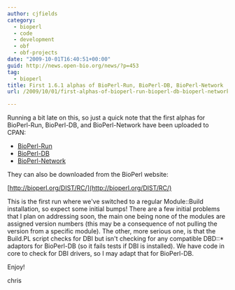 ```yaml
---
author: cjfields
category:
  - bioperl
  - code
  - development
  - obf
  - obf-projects
date: "2009-10-01T16:40:51+00:00"
guid: http://news.open-bio.org/news/?p=453
tag:
  - bioperl
title: First 1.6.1 alphas of BioPerl-Run, BioPerl-DB, BioPerl-Network
url: /2009/10/01/first-alphas-of-bioperl-run-bioperl-db-bioperl-network/

---
```

Running a bit late on this, so just a quick note that the first alphas for BioPerl-Run, BioPerl-DB, and BioPerl-Network have been uploaded to CPAN:

- [BioPerl-Run](http://search.cpan.org/~cjfields/BioPerl-Run-1.6.1_001/)
- [BioPerl-DB](http://search.cpan.org/~cjfields/BioPerl-DB-1.6.0_001/)
- [BioPerl-Network](http://search.cpan.org/~cjfields/BioPerl-Network-1.6.0_001/)

They can also be downloaded from the BioPerl website:

[http://bioperl.org/DIST/RC/](http://bioperl.org/DIST/RC/)

This is the first run where we've switched to a regular Module::Build installation, so expect some initial bumps! There are a few initial problems that I plan on addressing soon, the main one being none of the modules are assigned version numbers (this may be a consequence of not pulling the version from a specific module). The other, more serious one, is that the Build.PL script checks for DBI but isn't checking for any compatible DBD::\* adaptors for BioPerl-DB (so it fails tests if DBI is installed). We have code in core to check for DBI drivers, so I may adapt that for BioPerl-DB.

Enjoy!

chris
